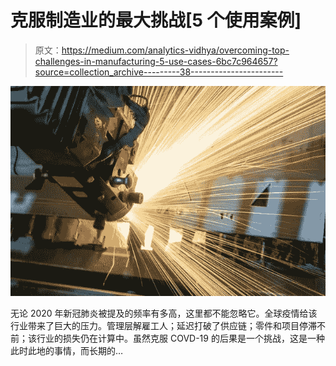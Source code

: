 # 克服制造业的最大挑战[5 个使用案例]

> 原文：<https://medium.com/analytics-vidhya/overcoming-top-challenges-in-manufacturing-5-use-cases-6bc7c964657?source=collection_archive---------38----------------------->

![](img/b8224848610bea36c969c9555657f6f1.png)

无论 2020 年新冠肺炎被提及的频率有多高，这里都不能忽略它。全球疫情给该行业带来了巨大的压力。管理层解雇工人；延迟打破了供应链；零件和项目停滞不前；该行业的损失仍在计算中。虽然克服 COVD-19 的后果是一个挑战，这是一种此时此地的事情，而长期的…